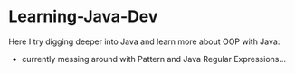 # Learning-Java-Dev
Here I try digging deeper into Java and learn more about OOP with Java:

- currently messing around with Pattern and Java Regular Expressions...
